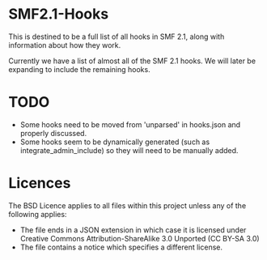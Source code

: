 # SMF2.1-Hooks
This is destined to be a full list of all hooks in SMF 2.1, along with information about how they work.

Currently we have a list of almost all of the SMF 2.1 hooks. We will later be expanding to include the remaining hooks.

# TODO
* Some hooks need to be moved from 'unparsed' in hooks.json and properly discussed.
* Some hooks seem to be dynamically generated (such as integrate_admin_include) so they will need to be manually added.

# Licences
The BSD Licence applies to all files within this project unless any of the following applies:
* The file ends in a JSON extension in which case it is licensed under Creative Commons Attribution-ShareAlike 3.0 Unported (CC BY-SA 3.0)
* The file contains a notice which specifies a different license.
